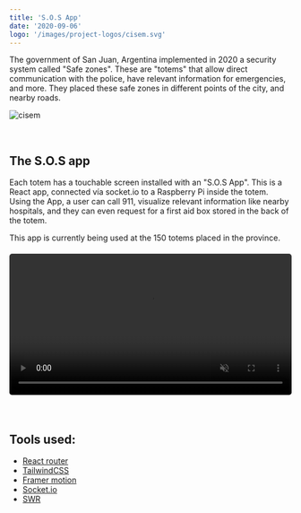 ```yaml
---
title: 'S.O.S App'
date: '2020-09-06'
logo: '/images/project-logos/cisem.svg'
---
```


The government of San Juan, Argentina implemented in 2020 a security system called "Safe zones". These are "totems" that allow direct communication with the police, have relevant information for emergencies, and more. They placed these safe zones in different points of the city, and nearby roads. 

![cisem](/images/cisem_totem_2.jpeg)

<br>

## The S.O.S app

Each totem has a touchable screen installed with an "S.O.S App". This is a React app, connected vía socket.io to a Raspberry Pi inside the totem. Using the App, a user can call 911, visualize relevant information like nearby hospitals, and they can even request for a first aid box stored in the back of the totem.

This app is currently being used at the 150 totems placed in the province.

<figure class="video_container" style="width: 100%; max-width: 550px; margin: 20px 0;">
  <video muted="true" autoplay="true" loop style="width: 100%; border-radius: 5px;">
    <source src="/videos/cisem-demo.mp4" type="video/mp4">
  </video>
</figure>

<br>

## Tools used:

- [React router](https://reactrouter.com/web/guides/quick-start)
- [TailwindCSS](https://tailwindcss.com/)
- [Framer motion](https://www.framer.com/motion/)
- [Socket.io](https://socket.io)
- [SWR](https://www.npmjs.com/package/swr)

